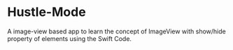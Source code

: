 # Hustle-Mode
A image-view based app to learn the concept of ImageView with show/hide property of elements using the Swift Code.
